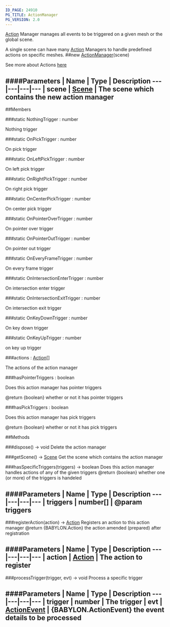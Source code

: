 ```yaml
---
ID_PAGE: 24910
PG_TITLE: ActionManager
PG_VERSION: 2.0
---
```

 [Action](/classes/Action) Manager manages all events to be triggered on a given mesh or the global scene.

A single scene can have many [Action](/classes/Action) Managers to handle predefined actions on specific meshes.
##new [ActionManager](/classes/ActionManager)(scene)



See more about Actions [here](https://github.com/BabylonJS/Babylon.js/wiki/How-to-use-Actions)




####Parameters
 | Name | Type | Description
---|---|---|---
 | scene | [Scene](/classes/Scene) | The scene which contains the new action manager
---

##Members

###static NothingTrigger : number




Nothing trigger



###static OnPickTrigger : number




On pick trigger



###static OnLeftPickTrigger : number




On left pick trigger



###static OnRightPickTrigger : number




On right pick trigger



###static OnCenterPickTrigger : number




On center pick trigger



###static OnPointerOverTrigger : number




On pointer over trigger



###static OnPointerOutTrigger : number




On pointer out trigger



###static OnEveryFrameTrigger : number




On every frame trigger



###static OnIntersectionEnterTrigger : number




On intersection enter trigger



###static OnIntersectionExitTrigger : number




On intersection exit trigger



###static OnKeyDownTrigger : number




On key down trigger



###static OnKeyUpTrigger : number




on key up trigger



###actions : [Action](/classes/Action)[]




The actions of the action manager



###hasPointerTriggers : boolean


Does this action manager has pointer triggers

@return {boolean} whether or not it has pointer triggers

###hasPickTriggers : boolean


Does this action manager has pick triggers

@return {boolean} whether or not it has pick triggers



##Methods

###dispose() &rarr; void
Delete the action manager






###getScene() &rarr; [Scene](/classes/Scene)
Get the scene which contains the action manager






###hasSpecificTriggers(triggers) &rarr; boolean
Does this action manager handles actions of any of the given triggers
@return {boolean} whether one (or more) of the triggers is handeled

####Parameters
 | Name | Type | Description
---|---|---|---
 | triggers | number[] | @param triggers
---

###registerAction(action) &rarr; [Action](/classes/Action)
Registers an action to this action manager
@return {BABYLON.Action} the action amended (prepared) after registration

####Parameters
 | Name | Type | Description
---|---|---|---
 | action | [Action](/classes/Action) | The action to register
---

###processTrigger(trigger, evt) &rarr; void
Process a specific trigger

####Parameters
 | Name | Type | Description
---|---|---|---
 | trigger | number | The trigger
 | evt | [ActionEvent](/classes/ActionEvent) | {BABYLON.ActionEvent} the event details to be processed
---
